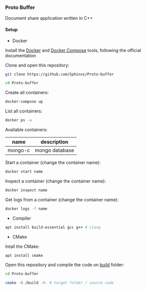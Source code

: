 ### Proto Buffer

Document share application written in C++

#### Setup

- Docker

Install the [Docker](https://docs.docker.com/install/) and [Docker Compose](https://docs.docker.com/compose/install/) tools, following the official documentation

Clone and open this repository:

```sh
git clone https://github.com/Sphinxs/Proto-buffer
```

```sh
cd Proto-buffer
```

Create all containers:

```sh
docker-compose up
```

List all containers:

```sh
docker ps -a
```

Available containers:

| name    | description    |
| ------- | -------------- |
| mongo-c | mongo database |


Start a container (change the container name):

```sh
docker start name
```

Inspect a container (change the container name):

```sh
docker inspect name 
```

Get logs from a container (change the container name):

```sh
docker logs -f name
```

- Compiler

```sh
apt install build-essential gcc g++ # clang
```

- CMake

Intall the CMake:

```sh
apt install cmake
```

Open this repository and compile the code on [build](./build) folder:

```sh
cd Proto-buffer
```

```sh
cmake -B./build -H. # target folder / source code
```